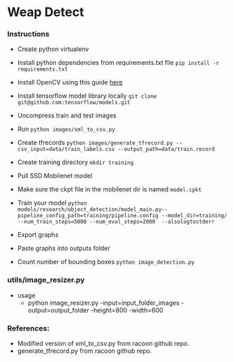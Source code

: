 # Weap Detect

### Instructions
  - Create python virtualenv
  - Install python dependencies from requirements.txt file `pip install -r requirements.txt`


  - Install OpenCV using this guide [here](https://www.pyimagesearch.com/2018/08/17/install-opencv-4-on-macos/)


  - Install tensorflow model library locally `git clone git@github.com:tensorflow/models.git`


  - Uncompress train and test images
  - Run `python images/xml_to_csv.py`
  - Create tfrecords `python images/generate_tfrecord.py --csv_input=data/train_labels.csv --output_path=data/train.record`
  - Create training directory `mkdir training`
  - Pull SSD Mobilenet model
  - Make sure the ckpt file in the mobilenet dir is named `model.cpkt`
  - Train your model `python models/research/object_detection/model_main.py--pipeline_config_path=training/pipeline.config --model_dir=training/ --num_train_steps=5000 --num_eval_steps=2000  --alsologtostderr`

  - Export graphs
  - Paste graphs into outputs folder
  - Count number of bounding boxes `python image_detection.py`


### utils/image_resizer.py
  - usage
    - python image_resizer.py -input=input_folder_images -output=output_folder -height=800 -width=600


### References:
  - Modified version of xml_to_csv.py from racoon github repo.
  - generate_tfrecord.py from racoon github repo.
